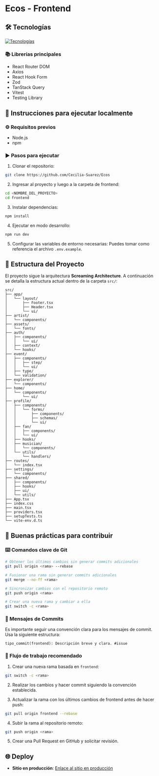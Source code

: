 # Ecos - Frontend

## 🛠 Tecnologías

[![Tecnologías](https://skillicons.dev/icons?i=react,ts,tailwind,vite,eslint,prettier)](https://skillicons.dev)

### 📚 Librerías principales

* React Router DOM
* Axios
* React Hook Form
* Zod
* TanStack Query
* Vitest
* Testing Library

## 📌 Instrucciones para ejecutar localmente

### ⚙️ Requisitos previos

* Node.js
* npm

### ▶️ Pasos para ejecutar

1. Clonar el repositorio:

```bash
git clone https://github.com/Cecilia-Suarez/Ecos
```

2. Ingresar al proyecto y luego a la carpeta de frontend:

```bash
cd <NOMBRE_DEL_PROYECTO>
cd frontend
```

3. Instalar dependencias:

```bash
npm install
```

4. Ejecutar en modo desarrollo:

```bash
npm run dev
```

5. Configurar las variables de entorno necesarias:
   Puedes tomar como referencia el archivo `.env.example`.

## 📂 Estructura del Proyecto

El proyecto sigue la arquitectura **Screaming Architecture**. A continuación se detalla la estructura actual dentro de la carpeta `src/`:

```text
src/
├── app/
│   └── layout/
│       ├── Footer.tsx
│       ├── Header.tsx
│       └── ui/
├── artist/
│   └── components/
├── assets/
│   └── fonts/
├── auth/
│   ├── components/
│   │   └── ui/
│   ├── context/
│   └── hooks/
├── event/
│   ├── components/
│   │   ├── step/
│   │   └── ui/
│   ├── type/
│   └── validation/
├── explorer/
│   └── components/
├── home/
│   └── components/
│       └── ui/
├── profile/
│   ├── components/
│   │   └── forms/
│   │       ├── components/
│   │       ├── schemas/
│   │       └── ui/
│   ├── fan/
│   │   ├── components/
│   │   └── ui/
│   ├── hooks/
│   ├── musician/
│   │   └── components/
│   └── utils/
│       └── handlers/
├── routes/
│   └── index.tsx
├── settings/
│   └── components/
├── shared/
│   ├── components/
│   ├── hooks/
│   ├── ui/
│   └── utils/
├── App.tsx
├── index.css
├── main.tsx
├── providers.tsx
├── setupTests.ts
└── vite-env.d.ts
```

## 🤝 Buenas prácticas para contribuir

### ⌨️ Comandos clave de Git

```bash
# Obtener los últimos cambios sin generar commits adicionales
git pull origin <rama> --rebase  

# Fusionar una rama sin generar commits adicionales
git merge --no-ff <rama>

# Sincronizar cambios con el repositorio remoto
git push origin <rama>  

# Crear una nueva rama y cambiar a ella
git switch -c <rama>  
```

### 📝 Mensajes de Commits

Es importante seguir una convención clara para los mensajes de commit. Usa la siguiente estructura:

```text
tipo_commit(frontend): Descripción breve y clara. #issue
```

### 🔄 Flujo de trabajo recomendado

1. Crear una nueva rama basada en `frontend`:

```bash
git switch -c <rama>
```

2. Realizar los cambios y hacer commit siguiendo la convención establecida.

3. Actualizar la rama con los últimos cambios de frontend antes de hacer push:

```bash
git pull origin frontend --rebase
```

4. Subir la rama al repositorio remoto:

```bash
git push origin <rama>
```

5. Crear una Pull Request en GitHub y solicitar revisión.

## 🌐 Deploy

* **Sitio en producción**: [Enlace al sitio en producción](https://ftg-ecos.netlify.app/)
